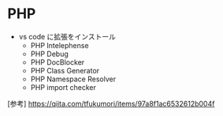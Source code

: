 # PHP
* vs code に拡張をインストール
    * PHP Intelephense
    * PHP Debug
    * PHP DocBlocker
    * PHP Class Generator
    * PHP Namespace Resolver
    * PHP import checker

[参考]
https://qiita.com/tfukumori/items/97a8f1ac6532612b004f
